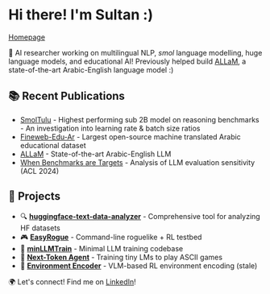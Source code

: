# Hi there! I'm Sultan :)

[Homepage](https://sulrash.github.io/)

🤖 AI researcher working on multilingual NLP, _smol_ language modelling, huge language models, and educational AI! Previously helped build [ALLaM](https://arxiv.org/abs/2407.15390), a state-of-the-art Arabic-English language model :)

## 📚 Recent Publications
- [SmolTulu](https://arxiv.org/abs/2412.08347) - Highest performing sub 2B model on reasoning benchmarks - An investigation into learning rate & batch size ratios
- [Fineweb-Edu-Ar](https://arxiv.org/abs/2411.06402) - Largest open-source machine translated Arabic educational dataset
- [ALLaM](https://arxiv.org/abs/2407.15390) - State-of-the-art Arabic-English LLM
- [When Benchmarks are Targets](https://aclanthology.org/2024.acl-long.744/) - Analysis of LLM evaluation sensitivity (ACL 2024)

## 🚀 Projects
- 🔍 **[huggingface-text-data-analyzer](https://github.com/SulRash/huggingface-text-data-analyzer)** - Comprehensive tool for analyzing HF datasets
- 🎮 **[EasyRogue](https://github.com/SulRash/EasyRogue)** - Command-line roguelike + RL testbed
- 🧪 **[minLLMTrain](https://github.com/SulRash/minLLMTrain)** - Minimal LLM training codebase
- 🤖 **[Next-Token Agent](https://github.com/SulRash/ntaGPT)** - Training tiny LMs to play ASCII games
- 🌱 **[Environment Encoder](https://github.com/SulRash/envenc)** - VLM-based RL environment encoding (stale)

🌍 Let's connect! Find me on [LinkedIn](https://linkedin.com/in/sulrash)!
